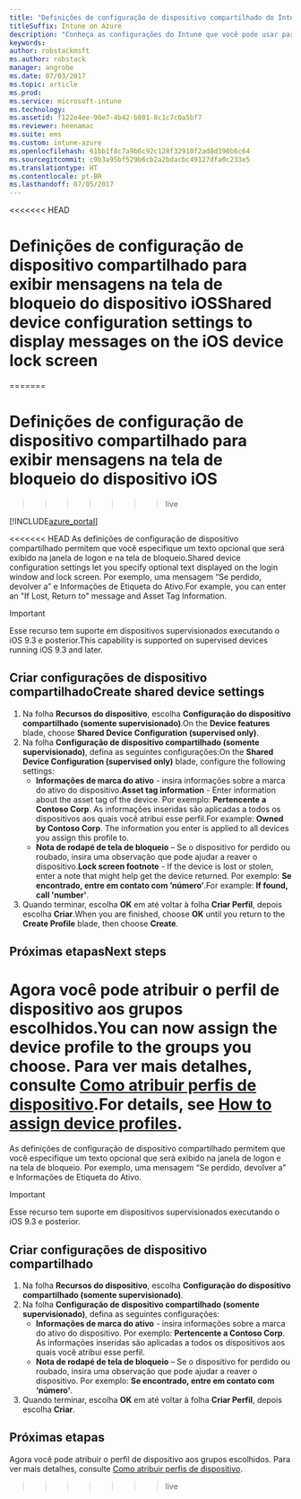 ```yaml
---
title: "Definições de configuração de dispositivo compartilhado do Intune para iOS"
titleSuffix: Intune on Azure
description: "Conheça as configurações do Intune que você pode usar para exibir informações na tela de bloqueio de dispositivos iOS."
keywords: 
author: robstackmsft
ms.author: robstack
manager: angrobe
ms.date: 07/03/2017
ms.topic: article
ms.prod: 
ms.service: microsoft-intune
ms.technology: 
ms.assetid: f122e4ee-90e7-4b42-b801-8c1c7c0a5bf7
ms.reviewer: heenamac
ms.suite: ems
ms.custom: intune-azure
ms.openlocfilehash: 61bb1f8c7a9b6c92c128f32910f2ad8d390b6c64
ms.sourcegitcommit: c9b3a95bf529b6cb2a2bdacbc49127dfa0c233e5
ms.translationtype: HT
ms.contentlocale: pt-BR
ms.lasthandoff: 07/05/2017
---
```

<<<<<<< HEAD
# <span data-ttu-id="7678a-103">Definições de configuração de dispositivo compartilhado para exibir mensagens na tela de bloqueio do dispositivo iOS</span><span class="sxs-lookup"><span data-stu-id="7678a-103">Shared device configuration settings to display messages on the iOS device lock screen</span></span>
=======
# Definições de configuração de dispositivo compartilhado para exibir mensagens na tela de bloqueio do dispositivo iOS
>>>>>>> live
<a id="shared-device-configuration-settings-to-display-messages-on-the-ios-device-lock-screen" class="xliff"></a>

[!INCLUDE[azure_portal](./includes/azure_portal.md)]

<<<<<<< HEAD
<span data-ttu-id="7678a-104">As definições de configuração de dispositivo compartilhado permitem que você especifique um texto opcional que será exibido na janela de logon e na tela de bloqueio.</span><span class="sxs-lookup"><span data-stu-id="7678a-104">Shared device configuration settings let you specify optional text displayed on the login window and lock screen.</span></span> <span data-ttu-id="7678a-105">Por exemplo, uma mensagem “Se perdido, devolver a” e Informações de Etiqueta do Ativo.</span><span class="sxs-lookup"><span data-stu-id="7678a-105">For example, you can enter an "If Lost, Return to" message and Asset Tag Information.</span></span> 

>[!IMPORTANT]
> <span data-ttu-id="7678a-106">Esse recurso tem suporte em dispositivos supervisionados executando o iOS 9.3 e posterior.</span><span class="sxs-lookup"><span data-stu-id="7678a-106">This capability is supported on supervised devices running iOS 9.3 and later.</span></span>

## <span data-ttu-id="7678a-107">Criar configurações de dispositivo compartilhado</span><span class="sxs-lookup"><span data-stu-id="7678a-107">Create shared device settings</span></span>
<a id="create-shared-device-settings" class="xliff"></a>

1. <span data-ttu-id="7678a-108">Na folha **Recursos do dispositivo**, escolha **Configuração do dispositivo compartilhado (somente supervisionado)**.</span><span class="sxs-lookup"><span data-stu-id="7678a-108">On the **Device features** blade, choose **Shared Device Configuration (supervised only)**.</span></span>
2. <span data-ttu-id="7678a-109">Na folha **Configuração de dispositivo compartilhado (somente supervisionado)**, defina as seguintes configurações:</span><span class="sxs-lookup"><span data-stu-id="7678a-109">On the **Shared Device Configuration (supervised only)** blade, configure the following settings:</span></span>
    - <span data-ttu-id="7678a-110">**Informações de marca do ativo** - insira informações sobre a marca do ativo do dispositivo.</span><span class="sxs-lookup"><span data-stu-id="7678a-110">**Asset tag information** - Enter information about the asset tag of the device.</span></span> <span data-ttu-id="7678a-111">Por exemplo: **Pertencente a Contoso Corp**. As informações inseridas são aplicadas a todos os dispositivos aos quais você atribui esse perfil.</span><span class="sxs-lookup"><span data-stu-id="7678a-111">For example: **Owned by Contoso Corp**. The information you enter is applied to all devices you assign this profile to.</span></span>
    - <span data-ttu-id="7678a-112">**Nota de rodapé de tela de bloqueio** – Se o dispositivo for perdido ou roubado, insira uma observação que pode ajudar a reaver o dispositivo.</span><span class="sxs-lookup"><span data-stu-id="7678a-112">**Lock screen footnote** - If the device is lost or stolen, enter a note that might help get the device returned.</span></span> <span data-ttu-id="7678a-113">Por exemplo: **Se encontrado, entre em contato com ‘número’**.</span><span class="sxs-lookup"><span data-stu-id="7678a-113">For example: **If found, call 'number'**.</span></span>
3. <span data-ttu-id="7678a-114">Quando terminar, escolha **OK** em até voltar à folha **Criar Perfil**, depois escolha **Criar**.</span><span class="sxs-lookup"><span data-stu-id="7678a-114">When you are finished, choose **OK** until you return to the **Create Profile** blade, then choose **Create**.</span></span> 


## <span data-ttu-id="7678a-115">Próximas etapas</span><span class="sxs-lookup"><span data-stu-id="7678a-115">Next steps</span></span>
<a id="next-steps" class="xliff"></a>

<span data-ttu-id="7678a-116">Agora você pode atribuir o perfil de dispositivo aos grupos escolhidos.</span><span class="sxs-lookup"><span data-stu-id="7678a-116">You can now assign the device profile to the groups you choose.</span></span> <span data-ttu-id="7678a-117">Para ver mais detalhes, consulte [Como atribuir perfis de dispositivo](device-profile-assign.md).</span><span class="sxs-lookup"><span data-stu-id="7678a-117">For details, see [How to assign device profiles](device-profile-assign.md).</span></span>
=======
As definições de configuração de dispositivo compartilhado permitem que você especifique um texto opcional que será exibido na janela de logon e na tela de bloqueio. Por exemplo, uma mensagem “Se perdido, devolver a” e Informações de Etiqueta do Ativo. 

>[!IMPORTANT]
> Esse recurso tem suporte em dispositivos supervisionados executando o iOS 9.3 e posterior.

## Criar configurações de dispositivo compartilhado
<a id="create-shared-device-settings" class="xliff"></a>

1. Na folha **Recursos do dispositivo**, escolha **Configuração do dispositivo compartilhado (somente supervisionado)**.
2. Na folha **Configuração de dispositivo compartilhado (somente supervisionado)**, defina as seguintes configurações:
    - **Informações de marca do ativo** - insira informações sobre a marca do ativo do dispositivo. Por exemplo: **Pertencente a Contoso Corp**. As informações inseridas são aplicadas a todos os dispositivos aos quais você atribui esse perfil.
    - **Nota de rodapé de tela de bloqueio** – Se o dispositivo for perdido ou roubado, insira uma observação que pode ajudar a reaver o dispositivo. Por exemplo: **Se encontrado, entre em contato com ‘número’**.
3. Quando terminar, escolha **OK** em até voltar à folha **Criar Perfil**, depois escolha **Criar**. 


## Próximas etapas
<a id="next-steps" class="xliff"></a>

Agora você pode atribuir o perfil de dispositivo aos grupos escolhidos. Para ver mais detalhes, consulte [Como atribuir perfis de dispositivo](device-profile-assign.md).
>>>>>>> live

